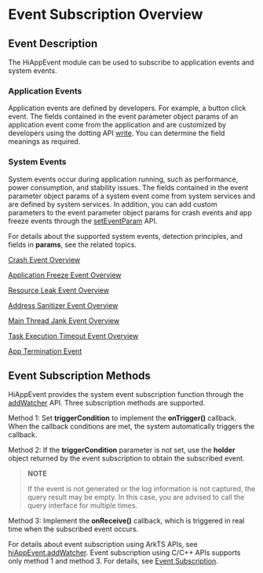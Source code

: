 # Event Subscription Overview

<!--Kit: Performance Analysis Kit-->
<!--Subsystem: HiviewDFX-->
<!--Owner: @liujiaxing2024-->
<!--Designer: @junjie_shi-->
<!--Tester: @gcw_KuLfPSbe-->
<!--Adviser: @foryourself-->

## Event Description

The HiAppEvent module can be used to subscribe to application events and system events.

### Application Events

Application events are defined by developers. For example, a button click event. The fields contained in the event parameter object params of an application event come from the application and are customized by developers using the dotting API [write](../reference/apis-performance-analysis-kit/js-apis-hiviewdfx-hiappevent.md#hiappeventwrite-1). You can determine the field meanings as required.

### System Events

System events occur during application running, such as performance, power consumption, and stability issues. The fields contained in the event parameter object params of a system event come from system services and are defined by system services. In addition, you can add custom parameters to the event parameter object params for crash events and app freeze events through the [setEventParam](../reference/apis-performance-analysis-kit/js-apis-hiviewdfx-hiappevent.md#hiappeventseteventparam12) API.

For details about the supported system events, detection principles, and fields in **params**, see the related topics.

[Crash Event Overview](hiappevent-watcher-crash-events.md)

[Application Freeze Event Overview](hiappevent-watcher-freeze-events.md)

[Resource Leak Event Overview](hiappevent-watcher-resourceleak-events.md)

[Address Sanitizer Event Overview](hiappevent-watcher-address-sanitizer-events.md)

[Main Thread Jank Event Overview](hiappevent-watcher-mainthreadjank-events.md)

[Task Execution Timeout Event Overview](hiappevent-watcher-apphicollie-events.md)

[App Termination Event](hiappevent-watcher-app-killed-events.md)

<!--RP1-->
<!--RP1End-->

## Event Subscription Methods

HiAppEvent provides the system event subscription function through the [addWatcher](../reference/apis-performance-analysis-kit/js-apis-hiviewdfx-hiappevent.md#hiappeventaddwatcher) API. Three subscription methods are supported.

Method 1: Set **triggerCondition** to implement the **onTrigger()** callback. When the callback conditions are met, the system automatically triggers the callback.

Method 2: If the **triggerCondition** parameter is not set, use the **holder** object returned by the event subscription to obtain the subscribed event.

> **NOTE**
>
> If the event is not generated or the log information is not captured, the query result may be empty. In this case, you are advised to call the query interface for multiple times.

Method 3: Implement the **onReceive()** callback, which is triggered in real time when the subscribed event occurs.

For details about event subscription using ArkTS APIs, see [hiAppEvent.addWatcher](../reference/apis-performance-analysis-kit/js-apis-hiviewdfx-hiappevent.md#hiappeventaddwatcher). Event subscription using C/C++ APIs supports only method 1 and method 3. For details, see [Event Subscription](hiappevent-watcher-app-events-ndk.md).
